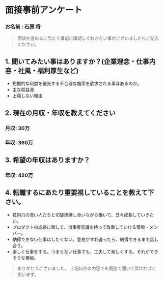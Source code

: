 # 面接事前アンケート

### お名前 : 石原 将

> 面談を進めるに当たり事前に確認しておきたい事がございましたらご記入ください。

## 1. 聞いてみたい事はありますか？(企業理念・仕事内容・社風・福利厚生など)
- 短期的な利益を優先する不合理な施策を欲求される事はあるのか。
- 主な収益源
- 上場しない理由

## 2. 現在の月収・年収を教えてください

### 月収: 30万
### 年収: 360万

## 3. 希望の年収はありますか？
### 年収: 420万

## 4. 転職するにあたり重要視していることを教えて下さい。
- 技術力の高い人たちと切磋琢磨し合いながら働いて、日々成長していきたい。
- プロダクトの成長に関して、当事者意識を持って改善していける環境・メンバー。
- 納得できない仕事はしたくない。意見がすれ違ったら、納得できるまで話し合う。
- 楽しく仕事をする。つまらない仕事でも、工夫して楽しくする。それができそうな環境。

>ありがとうございました。
>上記以外の内容でも面接で聞いて頂ければと思います。
